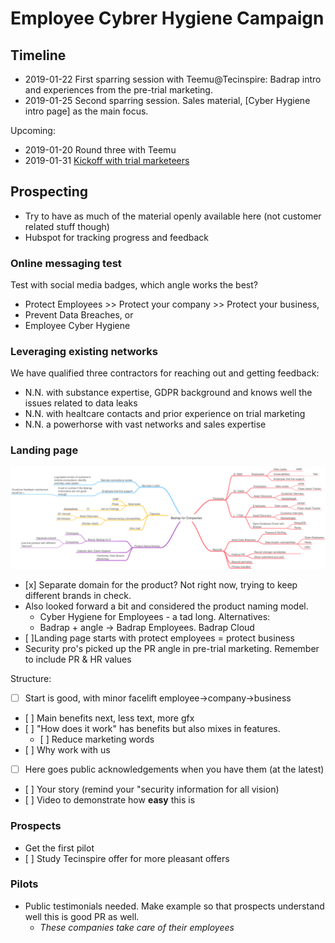 # Employee Cybrer Hygiene Campaign

## Timeline

* 2019-01-22 First sparring session with Teemu@Tecinspire: Badrap intro and
  experiences from the pre-trial marketing.
* 2019-01-25 Second sparring session. Sales material, [Cyber Hygiene intro page]
  as the main focus.

Upcoming:

* 2019-01-20 Round three with Teemu
* 2019-01-31 [Kickoff with trial marketeers](2019-01-31-kickoff.md)


## Prospecting

* Try to have as much of the material openly available here (not customer
  related stuff though)
* Hubspot for tracking progress and feedback

### Online messaging test

Test with social media badges, which angle works the best?

* Protect Employees >> Protect your company >> Protect your business,
* Prevent Data Breaches, or
* Employee Cyber Hygiene

### Leveraging existing networks

We have qualified three contractors for reaching out and getting feedback:

* N.N. with substance expertise, GDPR background and knows well the issues
  related to data leaks
* N.N. with healtcare contacts and prior experience on trial marketing
* N.N. a powerhorse with vast networks and sales expertise

### Landing page

![Mindmap](mindmap.png)

* [x] Separate domain for the product? Not right now, trying to keep different
    brands in check.
* Also looked forward a bit and considered the product naming model.
  * Cyber Hygiene for Employees - a tad long. Alternatives:
  * Badrap + angle -> Badrap Employees. Badrap Cloud
* [ ]Landing page starts with protect employees = protect business
* Security pro's picked up the PR angle in pre-trial marketing. Remember to
  include PR & HR values

Structure:

* [ ] Start is good, with minor facelift employee->company->business
* [ ] Main benefits next, less text, more gfx
* [ ] "How does it work" has benefits but also mixes in features.
  * [ ] Reduce marketing words
* [ ] Why work with us
* [ ] Here goes public acknowledgements when you have them (at the latest)
* [ ] Your story (remind your "security information for all vision)
* [ ] Video to demonstrate how **easy** this is

### Prospects

* Get the first pilot
* [ ] Study Tecinspire offer for more pleasant offers

### Pilots

* Public testimonials needed. Make example so that prospects understand well
  this is good PR as well.
  * *These companies take care of their employees*
